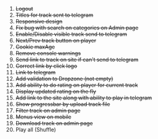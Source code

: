 1. ~~Logout~~
2. ~~Titles for track sent to telegram~~
3. ~~Responsive design~~
4. ~~Fix bug with search on categories on Admin page~~
5. ~~Enable/Disable visible track send to telegram~~
6. ~~Next/Prev track button on player~~
7. ~~Cookie maxAge~~
8. ~~Remove console warnings~~
9. ~~Send link to track on site if can't send to telegram~~
10. ~~Correct link by click logo~~
11. ~~Link to telegram~~
12. ~~Add validation to Dropzone (not empty)~~
13. ~~Add ability to do rating on player for current track~~
14. ~~Display updated rating on the fly~~
15. ~~Add link to the site along with ability to play in telegram~~
16. ~~Show progressbar by upload track file~~
17. ~~Filter track on admin page~~
18. ~~Menus view on mobile~~
19. ~~Download track on admin page~~
20. Play all (Shuffle)
